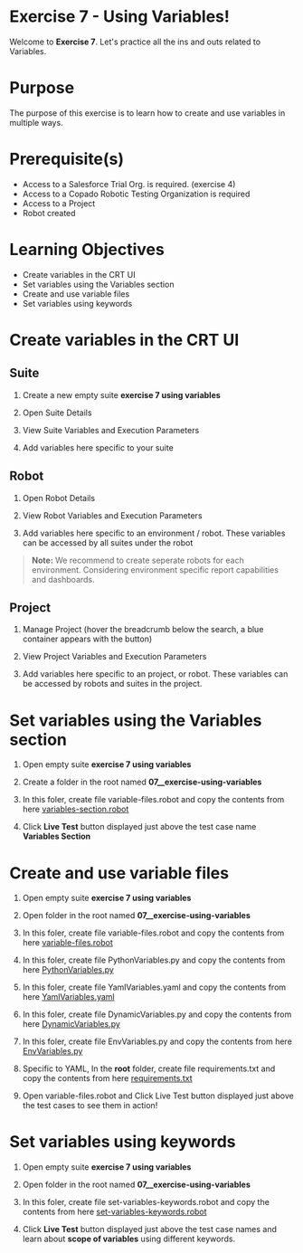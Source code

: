 # Exercise 7 - Using Variables!

Welcome to **Exercise 7**. Let's practice all the ins and outs related to Variables.

# Purpose

The purpose of this exercise is to learn how to create and use variables in multiple ways.

# Prerequisite(s)

- Access to a Salesforce Trial Org. is required. (exercise 4)
- Access to a Copado Robotic Testing Organization is required
- Access to a Project
- Robot created

# Learning Objectives

- Create variables in the CRT UI
- Set variables using the Variables section
- Create and use variable files
- Set variables using keywords

# Create variables in the CRT UI

## Suite

1. Create a new empty suite **exercise 7 using variables**

2. Open Suite Details

3. View Suite Variables and Execution Parameters

4. Add variables here specific to your suite

## Robot

1. Open Robot Details

2. View Robot Variables and Execution Parameters

3. Add variables here specific to an environment / robot. These variables can be accessed by all suites under the robot

> **Note:** We recommend to create seperate robots for each environment. Considering environment specific report capabilities and dashboards.

## Project

1. Manage Project (hover the breadcrumb below the search, a blue container appears with the button)

2. View Project Variables and Execution Parameters

3. Add variables here specific to an project, or robot. These variables can be accessed by robots and suites in the project.

# Set variables using the Variables section

1. Open empty suite **exercise 7 using variables**

2. Create a folder in the root named **07__exercise-using-variables**

3. In this foler, create file variable-files.robot and copy the contents from here [variables-section.robot](variables-section.robot)

4. Click **Live Test** button displayed just above the test case name **Variables Section** 

# Create and use variable files

1. Open empty suite **exercise 7 using variables**

2. Open folder in the root named **07__exercise-using-variables**

3. In this foler, create file variable-files.robot and copy the contents from here [variable-files.robot](variable-files.robot)

4. In this foler, create file PythonVariables.py and copy the contents from here [PythonVariables.py](PythonVariables.py)

5. In this foler, create file YamlVariables.yaml and copy the contents from here [YamlVariables.yaml](YamlVariables.yaml)

6. In this foler, create file DynamicVariables.py and copy the contents from here [DynamicVariables.py](DynamicVariables.py)

7. In this foler, create file EnvVariables.py and copy the contents from here [EnvVariables.py](EnvVariables.py)

8. Specific to YAML, In the **root** folder, create file requirements.txt and copy the contents from here [requirements.txt](../requirements.txt)

9. Open variable-files.robot and Click Live Test button displayed just above the test cases to see them in action!

# Set variables using keywords

1. Open empty suite **exercise 7 using variables**

2. Open folder in the root named **07__exercise-using-variables**

3. In this foler, create file set-variables-keywords.robot and copy the contents from here [set-variables-keywords.robot](set-variables-keywords.robot)

4. Click **Live Test** button displayed just above the test case names and learn about **scope of variables** using different keywords.